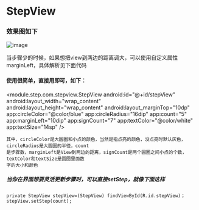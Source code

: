 
StepView
==========

### 效果图如下
![image](https://github.com/liangxingguo/StepView/blob/master/SAVE_20180315_173847.gif)

当步骤少的时候，如果想把view到两边的距离调大，可以使用自定义属性marginLeft，具体解析见下面代码

#### 使用很简单，直接用即可，如下：
<module.step.com.stepview.StepView
    android:id="@+id/stepView"
    android:layout_width="wrap_content"
    android:layout_height="wrap_content"
    android:layout_marginTop="10dp"
    app:circleColor="@color/blue"
    app:circleRadius="16dip"
    app:count="5"
    app:marginLeft="10dip"
    app:signCount="7"
    app:textColor="@color/white"
    app:textSize="14sp"
    />

    其中，circleColor是大圆圈和小点的颜色，当然是指点亮的颜色，没点亮时默认灰色，circleRadius是大圆圈的半径，count
    是步骤数，marginLeft是View到两边的距离，signCount是两个圆圈之间小点的个数，textColor和textSize是圆圈里面数
    字的大小和颜色

##### 当你在界面想要灵活更新步骤时，可以直接setStep，就像下面这样

    private StepView stepView=(StepView) findViewById(R.id.stepView)；
    stepView.setStep(count);